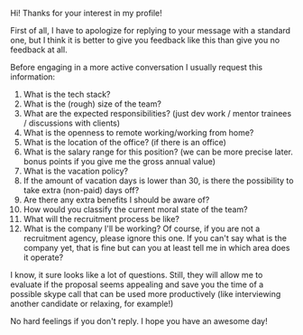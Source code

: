 Hi! Thanks for your interest in my profile!

First of all, I have to apologize for replying to your message with a standard one, but I think it is better to give you feedback like this than give you no feedback at all.

Before engaging in a more active conversation I usually request this information:

1.  What is the tech stack?
2.  What is the (rough) size of the team?
3.  What are the expected responsibilities? (just dev work / mentor trainees / discussions with clients)
4.  What is the openness to remote working/working from home?
5.  What is the location of the office? (if there is an office)
6.  What is the salary range for this position? (we can be more precise later. bonus points if you give me the gross annual value)
7.  What is the vacation policy?
8.  If the amount of vacation days is lower than 30, is there the possibility to take extra (non-paid) days off?
9.  Are there any extra benefits I should be aware of?
10. How would you classify the current moral state of the team?
11. What will the recruitment process be like?
12. What is the company I'll be working? Of course, if you are not a recruitment agency, please ignore this one. If you can't say what is the company yet, that is fine but can you at least tell me in which area does it operate?

I know, it sure looks like a lot of questions. Still, they will allow me to evaluate if the proposal seems appealing and save you the time of a possible skype call that can be used more productively (like interviewing another candidate or relaxing, for example!)

No hard feelings if you don't reply.
I hope you have an awesome day!
